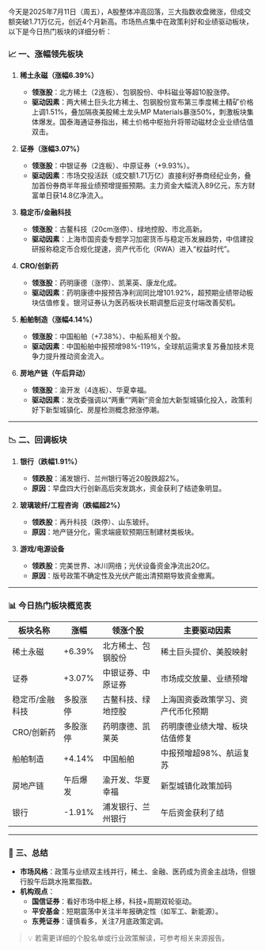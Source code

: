 今天是2025年7月11日（周五），A股整体冲高回落，三大指数收盘微涨，但成交额突破1.71万亿元，创近4个月新高。市场热点集中在政策利好和业绩驱动板块，以下是今日热门板块的详细分析：

### 📈 **一、涨幅领先板块**
1. **稀土永磁（涨幅6.39%）**  
    - **领涨股**：北方稀土（2连板）、包钢股份、中科磁业等超10股涨停。  
    - **驱动因素**：两大稀土巨头北方稀土、包钢股份宣布第三季度稀土精矿价格上调1.51%，叠加隔夜美股稀土龙头MP Materials暴涨50%，刺激板块集体爆发。国泰海通证券指出，稀土价格中枢抬升将带动磁材企业业绩估值双击。

2. **证券（涨幅3.07%）**  
    - **领涨股**：中银证券（2连板）、中原证券（+9.93%）。  
    - **驱动因素**：市场交投活跃（成交额1.71万亿）直接利好券商经纪业务，叠加首份券商半年报业绩预增提振预期。主力资金大幅流入89亿元，东方财富单日获14.8亿净流入。

3. **稳定币/金融科技**  
    - **领涨股**：古鳌科技（20cm涨停）、绿地控股、市北高新。  
    - **驱动因素**：上海市国资委专题学习加密货币与稳定币发展趋势，中信建投研报称稳定币合规化提速，资产代币化（RWA）进入“权益时代”。

4. **CRO/创新药**  
    - **领涨股**：药明康德（涨停）、凯莱英、康龙化成。  
    - **驱动因素**：药明康德中报预告净利润同比增101.92%，超预期业绩带动板块估值修复。银河证券认为医药板块长期调整后迎支付端改善契机。

5. **船舶制造（涨幅4.14%）**  
    - **领涨股**：中国船舶（+7.38%）、中船系相关个股。  
    - **驱动因素**：中国船舶中报预增98%-119%，全球航运需求复苏叠加技术竞争力提升推动资金流入。

6. **房地产链（午后异动）**  
    - **领涨股**：渝开发（4连板）、华夏幸福。  
    - **驱动因素**：发改委强调以“两重”“两新”资金加大新型城镇化投入，政策利好下新型城镇化、房屋检测概念掀涨停潮。

---

### 📉 **二、回调板块**
1. **银行（跌幅1.91%）**  
    - **领跌股**：浦发银行、兰州银行等近20股跌超2%。  
    - **原因**：早盘四大行创新高后突发跳水，资金获利了结迹象明显。

2. **玻璃玻纤/工程咨询（跌幅超2%）**  
    - **领跌股**：再升科技（跌停）、山东玻纤。  
    - **原因**：地产链分化，需求端疲软预期压制建材类板块。

3. **游戏/电源设备**  
    - **领跌股**：完美世界、冰川网络；光伏设备资金净流出20亿。  
    - **原因**：版号政策不确定性及光伏产能出清预期导致资金撤离。

---

### 📊 **今日热门板块概览表**
| **板块名称**     | **涨幅** | **领涨个股**       | **主要驱动因素**                     |
|------------------|----------|--------------------|--------------------------------------|
| 稀土永磁         | +6.39%   | 北方稀土、包钢股份 | 稀土巨头提价、美股映射              |
| 证券             | +3.07%   | 中银证券、中原证券 | 市场成交放量、业绩预增              |
| 稳定币/金融科技  | 多股涨停 | 古鳌科技、绿地控股 | 上海国资委政策学习、资产代币化预期  |
| CRO/创新药       | 多股涨停 | 药明康德、凯莱英   | 药明康德业绩大增、板块估值修复      |
| 船舶制造         | +4.14%   | 中国船舶           | 中报预增超98%、航运复苏             |
| 房地产链         | 午后爆发 | 渝开发、华夏幸福   | 新型城镇化政策加码                  |
| 银行             | -1.91%   | 浦发银行、兰州银行 | 午后资金获利了结                    |

---

### 💎 **三、总结**
- **市场风格**：政策与业绩双主线并行，稀土、金融、医药成为资金主战场，但银行股午后跳水拖累指数。  
- **机构观点**：  
    - **国信证券**：看好市场中枢上移，科技+周期双轮驱动。  
    - **平安基金**：短期震荡中关注半年报确定性（如军工、新能源）。  
    - **东莞证券**：谨慎看多，关注7月底政策定调。

> 💡 若需更详细的个股名单或行业政策解读，可参考相关来源报告。